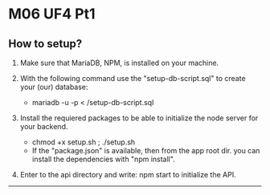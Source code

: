 # M06 UF4 Pt1

## How to setup?

1. Make sure that MariaDB, NPM,  is installed on your machine.
2. With the following command use the "setup-db-script.sql" to create your
   (our) database:
    - mariadb -u <username> -p<password> < <path-to-the-script>/setup-db-script.sql

3. Install the requiered packages to be able to initialize the node server for
your backend.
    - chmod +x setup.sh ; ./setup.sh

    * If the "package.json" is available, then from the app root dir. you can install the dependencies with
    "npm install".

4. Enter to the api directory and write: npm start to initialize the API.

---
